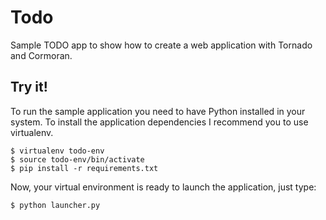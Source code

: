 # Todo
Sample TODO app to show how to create a web application with Tornado and Cormoran.

## Try it!
To run the sample application you need to have Python installed in your system. To install the application dependencies I recommend you to use virtualenv.

    $ virtualenv todo-env
    $ source todo-env/bin/activate
    $ pip install -r requirements.txt

Now, your virtual environment is ready to launch the application, just type:

    $ python launcher.py
